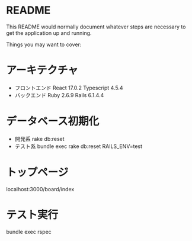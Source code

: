 # README

This README would normally document whatever steps are necessary to get the
application up and running.

Things you may want to cover:

# アーキテクチャ
* フロントエンド
React 17.0.2
Typescript 4.5.4
* バックエンド
Ruby 2.6.9
Rails 6.1.4.4

# データベース初期化
* 開発系
rake db:reset
* テスト系
bundle exec rake db:reset RAILS_ENV=test

# トップページ
localhost:3000/board/index

# テスト実行
bundle exec rspec
